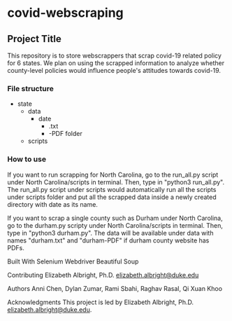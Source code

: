 # covid-webscraping

## Project Title
This repository is to store webscrappers that scrap covid-19 related policy for 6 states. We plan on using the scrapped information to analyze whether county-level policies would influence people's attitudes towards covid-19.

### File structure 
- state
  - data
    - date 
      - <county>.txt
      - <county>-PDF folder 
  - scripts 

### How to use 
If you want to run scrapping for North Carolina, go to the run_all.py script under North Carolina/scripts in terminal. Then, type in "python3 run_all.py".
The run_all.py script under scripts would automatically run all the scripts under scripts folder and put all the scrapped data inside a  newly created directory with date as its name. 

If you want to scrap a single county such as Durham under North Carolina, go to the durham.py scripty under North Carolina/scripts in terminal. Then, type in "python3 durham.py". The data will be available under data with names "durham.txt" and "durham-PDF" if durham county website has PDFs.


Built With
Selenium Webdriver 
Beautiful Soup 

Contributing
Elizabeth Albright, Ph.D. <elizabeth.albright@duke.edu>

Authors
Anni Chen, Dylan Zumar, Rami Sbahi, Raghav Rasal, Qi Xuan Khoo

Acknowledgments
This project is led by Elizabeth Albright, Ph.D. <elizabeth.albright@duke.edu>.
